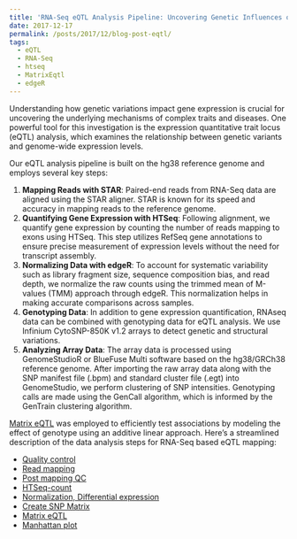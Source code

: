```yaml
---
title: 'RNA-Seq eQTL Analysis Pipeline: Uncovering Genetic Influences on Gene Expression'
date: 2017-12-17
permalink: /posts/2017/12/blog-post-eqtl/
tags:
  - eQTL
  - RNA-Seq
  - htseq
  - MatrixEqtl
  - edgeR
---  
```

Understanding how genetic variations impact gene expression is crucial for uncovering the underlying mechanisms of complex traits and diseases. One powerful tool for this investigation is the expression quantitative trait locus (eQTL) analysis, which examines the relationship between genetic variants and genome-wide expression levels.  

Our eQTL analysis pipeline is built on the hg38 reference genome and employs several key steps:  
<ol>
<li><b>Mapping Reads with STAR</b>: Paired-end reads from RNA-Seq data are aligned using the STAR aligner. STAR is known for its speed and accuracy in mapping reads to the reference genome.</li>

<li><b>Quantifying Gene Expression with HTSeq</b>: Following alignment, we quantify gene expression by counting the number of reads mapping to exons using HTSeq. This step utilizes RefSeq gene annotations to ensure precise measurement of expression levels without the need for transcript assembly.</li>

<li><b>Normalizing Data with edgeR</b>: To account for systematic variability such as library fragment size, sequence composition bias, and read depth, we normalize the raw counts using the trimmed mean of M-values (TMM) approach through edgeR. This normalization helps in making accurate comparisons across samples.</li>

<li><b>Genotyping Data</b>: In addition to gene expression quantification, RNAseq data can be combined with genotyping data for eQTL analysis. We use Infinium CytoSNP-850K v1.2 arrays to detect genetic and structural variations.</li>

<li><b>Analyzing Array Data</b>: The array data is processed using GenomeStudioR or BlueFuse Multi software based on the hg38/GRCh38 reference genome. After importing the raw array data along with the SNP manifest file (.bpm) and standard cluster file (.egt) into GenomeStudio, we perform clustering of SNP intensities. Genotyping calls are made using the GenCall algorithm, which is informed by the GenTrain clustering algorithm.</li>
</ol>

[Matrix eQTL](http://www.bios.unc.edu/research/genomic_software/Matrix_eQTL/) was employed to efficiently test associations by modeling the effect of genotype using an additive linear approach. Here’s a streamlined description of the data analysis steps for RNA-Seq based eQTL mapping:  

- [Quality control](https://bitbucket.org/adinasarapu/clustercomputing/src/6bad66b2e4ce1f98d3392cb4af7cbf37bb08f73f/job_fastqc.sh)
- [Read mapping](https://bitbucket.org/adinasarapu/clustercomputing/src/6bad66b2e4ce1f98d3392cb4af7cbf37bb08f73f/job_star_mapping.sh)
- [Post mapping QC](https://bitbucket.org/adinasarapu/clustercomputing/src/a9ecd1df38811b6078c2397476dd12a48ac18a50/job_post_mapping_qc.sh)
- [HTSeq-count](https://bitbucket.org/adinasarapu/clustercomputing/src/a9ecd1df38811b6078c2397476dd12a48ac18a50/job_htseq_count.sh)
- [Normalization, Differential expression](https://bitbucket.org/adinasarapu/clustercomputing/src/a9ecd1df38811b6078c2397476dd12a48ac18a50/HTseqCountToANOVA.R)
- [Create SNP Matrix](https://bitbucket.org/adinasarapu/clustercomputing/src/8a3ba3ef7eaa3937b04b101a843e2a5fed88e52b/ExtractMultiSampleGenotype.R)
- [Matrix eQTL](https://bitbucket.org/adinasarapu/clustercomputing/src/a1e0bf858af1619edae4816b03735aea9ab215aa/MatrixEQTL_CisTrans.R)
- [Manhattan plot](https://bitbucket.org/adinasarapu/clustercomputing/src/dd0755abdece34f8e1f8f46329f2bd570bfd0318/ManhattanPlot_GWAS.R)
